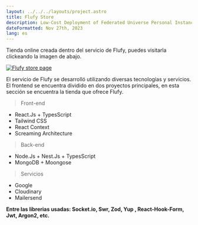 ```yaml
---
layout: ../../../layouts/project.astro
title: Flufy Store
description: Low-Cost Deployment of Federated Universe Personal Instances
dateFormatted: Nov 27th, 2023
lang: es
---
```


Tienda online creada dentro del servicio de Flufy, puedes visitarla clickeando la imagen de abajo.

<a href="https://flufy.flufy.com.ar/" target="_blank" rel="noopener noreferrer">
  <img src="/assets/images/projects/flufystore.png" alt="Flufy store page"  class="rounded-lg"  />
</a>

El servicio de Flufy se desarrolló utilizando diversas tecnologías y servicios. El frontend se encuentra dividido en dos proyectos principales, en esta sección se encuentra la tienda que ofrece Flufy.

> Front-end

- React.Js + TypesScript
- Tailwind CSS
- React Context
- Screaming Architecture

> Back-end

- Node.Js + Nest.Js + TypesScript
- MongoDB + Moongose

> Servicios

- Google
- Cloudinary
- Mailersend

**Entre las librerias usadas: Socket.io, Swr, Zod, Yup , React-Hook-Form, Jwt, Argon2, etc.**
